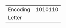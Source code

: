 <table><tbody><tr class="odd"><td>Encoding</td><td>1010110</td></tr><tr class="even"><td>Letter</td><td></td></tr></tbody></table>
